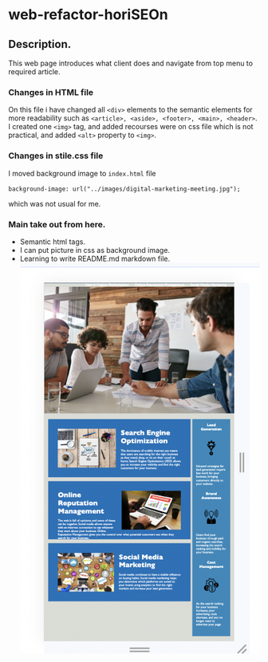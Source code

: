 # web-refactor-horiSEOn
## Description.
This web page introduces what client does and navigate from top menu to required article.
### Changes in HTML file
On this file i have changed all `<div>` elements to the semantic elements for more readability such as `<article>, <aside>, <footer>, <main>, <header>`. I created one `<img>` tag, and added recourses were on css file which is not practical, and added `<alt>` property to `<img>`.
### Changes in stile.css file
I moved background image to `index.html` file
```
background-image: url("../images/digital-marketing-meeting.jpg");
```
which was not usual for me.
### Main take out from here.
- Semantic html tags.
- I can put picture in css as background image.
- Learning to write README.md markdown file.
![Screenshot of a final refactoring](./assets/images/Screenshot%202023-10-24%20at%2022.02.17.png)